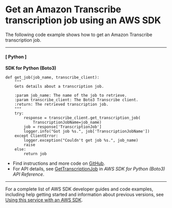 # Get an Amazon Transcribe transcription job using an AWS SDK<a name="example_transcribe_GetTranscriptionJob_section"></a>

The following code example shows how to get an Amazon Transcribe transcription job\.

------
#### [ Python ]

**SDK for Python \(Boto3\)**  
  

```
def get_job(job_name, transcribe_client):
    """
    Gets details about a transcription job.

    :param job_name: The name of the job to retrieve.
    :param transcribe_client: The Boto3 Transcribe client.
    :return: The retrieved transcription job.
    """
    try:
        response = transcribe_client.get_transcription_job(
            TranscriptionJobName=job_name)
        job = response['TranscriptionJob']
        logger.info("Got job %s.", job['TranscriptionJobName'])
    except ClientError:
        logger.exception("Couldn't get job %s.", job_name)
        raise
    else:
        return job
```
+  Find instructions and more code on [GitHub](https://github.com/awsdocs/aws-doc-sdk-examples/tree/main/python/example_code/transcribe#code-examples)\. 
+  For API details, see [GetTranscriptionJob](https://docs.aws.amazon.com/goto/boto3/transcribe-2017-10-26/GetTranscriptionJob) in *AWS SDK for Python \(Boto3\) API Reference*\. 

------

For a complete list of AWS SDK developer guides and code examples, including help getting started and information about previous versions, see [Using this service with an AWS SDK](getting-started-sdk.md#sdk-general-information-section)\.